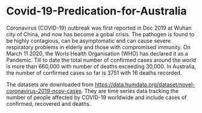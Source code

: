 # Covid-19-Predication-for-Australia

Coronavirus (COVID-19) outbreak was first reported in Dec 2019 at Wuhan city of China, and now has become a gobal crisis.
The pathogen is found to be highly contagious, can be asymptomatic and can cause severe respiratory problems in elderly and those with
compromised immunity. On March 11 2020, the Worls Health Organisation (WHO) has declared it as a Pandemic. Till to date the total number
of confirmed cases around the world is more than 660,000 with number of deaths exceeding 30,000. In Australia, the number of confirmed
cases so far is 3751 with 16 deaths recorded.

The datasets are downloaded from https://data.humdata.org/dataset/novel-coronavirus-2019-ncov-cases. They are time series data 
tracking the number of people affected by COVID-19 worldwide and include cases of confirmed, recovered and deaths. 
